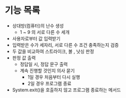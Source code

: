 # 기능 목록
- 상대방(컴퓨터)의 난수 생성 
  - 1 ~ 9 의 서로 다른 수 세개
- 사용자로부터 값 입력받기
- 입력받은 수가 세자리, 서로 다른 수 조건 충족하는지 검증
- 두 값을 비교하여 스트라이크, 볼 , 낫싱 판정
- 판정 값 출력
  - 정답일 시, 정답 문구 출력
  - 계속 진행할 것인지 의사 묻기
    - 1일 경우 처음부터 다시 실행
    - 2일 경우 프로그램 종료
- System.exit()을 호출하지 않고 프로그램 종료하는 메서드